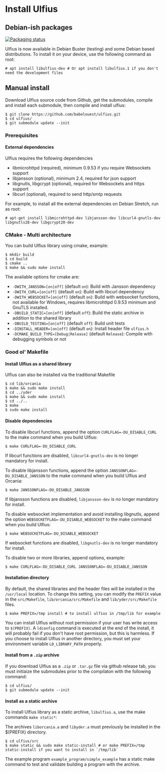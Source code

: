 # Install Ulfius

## Debian-ish packages

[![Packaging status](https://repology.org/badge/vertical-allrepos/ulfius.svg)](https://repology.org/metapackage/ulfius)

Ulfius is now available in Debian Buster (testing) and some Debian based distributions. To install it on your device, use the following command as root:

```shell
# apt install libulfius-dev # Or apt install libulfius.1 if you don't need the development files
```

## Manual install

Download Ulfius source code from Github, get the submodules, compile and install each submodule, then compile and install ulfius:

```shell
$ git clone https://github.com/babelouest/ulfius.git
$ cd ulfius/
$ git submodule update --init
```

### Prerequisites

#### External dependencies

Ulfius requires the following dependencies

- libmicrohttpd (required), minimum 0.9.53 if you require Websockets support
- libjansson (optional), minimum 2.4, required for json support
- libgnutls, libgcrypt (optional), required for Websockets and https support
- libcurl (optional), required to send http/smtp requests

For example, to install all the external dependencies on Debian Stretch, run as root:

```shell
# apt-get install libmicrohttpd-dev libjansson-dev libcurl4-gnutls-dev libgnutls28-dev libgcrypt20-dev
```

### CMake - Multi architecture

You can build Ulfius library using cmake, example:

```shell
$ mkdir build
$ cd build
$ cmake ..
$ make && sudo make install
```

The available options for cmake are:
- `-DWITH_JANSSON=[on|off]` (default `on`): Build with Jansson dependency
- `-DWITH_CURL=[on|off]` (default `on`): Build with libcurl dependency
- `-DWITH_WEBSOCKET=[on|off]` (default `on`): Build with websocket functions, not available for Windows, requires libmicrohttpd 0.9.53 minimum and GnuTLS installed.
- `-DBUILD_STATIC=[on|off]` (default `off`): Build the static archive in addition to the shared library
- `-DBUILD_TESTING=[on|off]` (default `off`): Build unit tests
- `-DINSTALL_HEADER=[on|off]` (default `on`): Install header file `ulfius.h`
- `-DCMAKE_BUILD_TYPE=[Debug|Release]` (default `Release`): Compile with debugging symbols or not

### Good ol' Makefile

#### Install Ulfius as a shared library

Ulfius can also be installed via the traditional Makefile

```shell
$ cd lib/orcania
$ make && sudo make install
$ cd ../yder
$ make && sudo make install
$ cd ../..
$ make
$ sudo make install
```

#### Disable dependencies

To disable libcurl functions, append the option `CURLFLAG=-DU_DISABLE_CURL` to the make command when you build Ulfius:

```shell
$ make CURLFLAG=-DU_DISABLE_CURL
```

If libcurl functions are disabled, `libcurl4-gnutls-dev` is no longer mandatory for install.

To disable libjansson functions, append the option `JANSSONFLAG=-DU_DISABLE_JANSSON` to the make command when you build Ulfius and Orcania:

```shell
$ make JANSSONFLAG=-DU_DISABLE_JANSSON
```

If libjansson functions are disabled, `libjansson-dev` is no longer mandatory for install.

To disable websocket implementation and avoid installing libgnutls, append the option `WEBSOCKETFLAG=-DU_DISABLE_WEBSOCKET` to the make command when you build Ulfius:

```shell
$ make WEBSOCKETFLAG=-DU_DISABLE_WEBSOCKET
```

If websocket functions are disabled, `libgnutls-dev` is no longer mandatory for install.

To disable two or more libraries, append options, example:

```shell
$ make CURLFLAG=-DU_DISABLE_CURL JANSSONFLAG=-DU_DISABLE_JANSSON
```

#### Installation directory

By default, the shared libraries and the header files will be installed in the `/usr/local` location. To change this setting, you can modify the `PREFIX` value in the `src/Makefile`, `lib/orcania/src/Makefile` and `lib/yder/src/Makefile` files.

```shell
$ make PREFIX=/tmp install # to install ulfius in /tmp/lib for example
```

You can install Ulfius without root permission if your user has write access to `$(PREFIX)`.
A `ldconfig` command is executed at the end of the install, it will probably fail if you don't have root permission, but this is harmless.
If you choose to install Ulfius in another directory, you must set your environment variable `LD_LIBRARY_PATH` properly.

#### Install from a `.zip` archive

If you download Ulfius as a `.zip` or `.tar.gz` file via github release tab, you must initiaize the submodules prior to the compilaton with the following command:

```shell
$ cd ulfius/
$ git submodule update --init
```

#### Install as a static archive

To install Ulfius library as a static archive, `libulfius.a`, use the make commands `make static*`:

The archives `liborcania.a` and `libyder.a` must previously be installed in the $(PREFIX) directory.

```shell
$ cd ulfius/src
$ make static && sudo make static-install # or make PREFIX=/tmp static-install if you want to install in `/tmp/lib`
```

The example program `example_program/simple_example` has a static make command to test and validate building a program with the archive.


